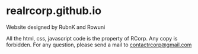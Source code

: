 # realrcorp.github.io

Website designed by RubnK and Rowuni

All the html, css, javascript code is the property of RCorp. Any copy is forbidden.
For any question, please send a mail to contactrcorp@gmail.com
